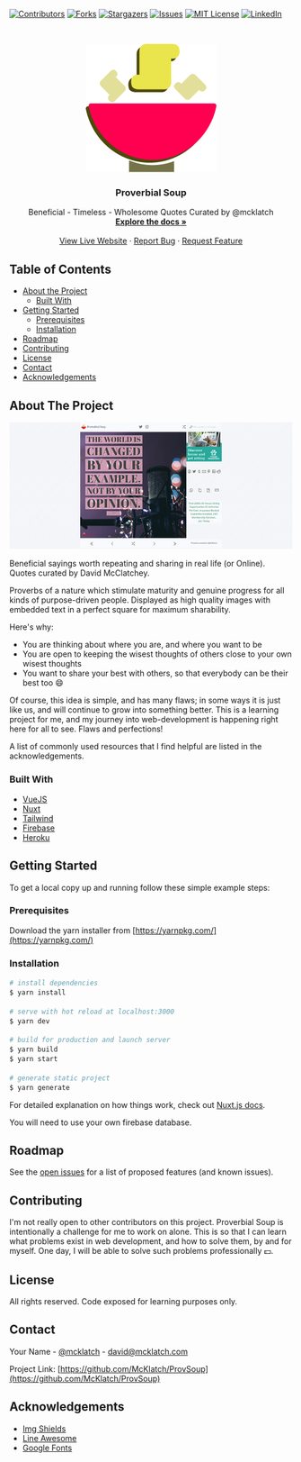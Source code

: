 <!-- PROJECT SHIELDS -->
[![Contributors][contributors-shield]][contributors-url]
[![Forks][forks-shield]][forks-url]
[![Stargazers][stars-shield]][stars-url]
[![Issues][issues-shield]][issues-url]
[![MIT License][license-shield]][license-url]
[![LinkedIn][linkedin-shield]][linkedin-url]



<!-- PROJECT LOGO -->
<br />
<p align="center">
  <a href="https://github.com/McKlatch/ProvSoup">
    <img src="static/logo.png" alt="Proverbial Soup" width="233" height="228">
  </a>

  <h3 align="center">Proverbial Soup</h3>

  <p align="center">
    Beneficial - Timeless - Wholesome Quotes Curated by @mcklatch
    <br />
    <a href="https://github.com/McKlatch/ProvSoup"><strong>Explore the docs »</strong></a>
    <br />
    <br />
    <a href="https://proverbialsoup.com">View Live Website</a>
    ·
    <a href="https://github.com/McKlatch/ProvSoup/issues">Report Bug</a>
    ·
    <a href="https://github.com/McKlatch/ProvSoup/issues">Request Feature</a>
  </p>
</p>



<!-- TABLE OF CONTENTS -->
## Table of Contents

* [About the Project](#about-the-project)
  * [Built With](#built-with)
* [Getting Started](#getting-started)
  * [Prerequisites](#prerequisites)
  * [Installation](#installation)
* [Roadmap](#roadmap)
* [Contributing](#contributing)
* [License](#license)
* [Contact](#contact)
* [Acknowledgements](#acknowledgements)



<!-- ABOUT THE PROJECT -->
## About The Project

[![Product Name Screen Shot][product-screenshot]](https://proverbialsoup.com)

Beneficial sayings worth repeating and sharing in real life (or Online). Quotes curated by David McClatchey.

Proverbs of a nature which stimulate maturity and genuine progress for all kinds of purpose-driven people. Displayed as high quality images with embedded text in a perfect square for maximum sharability.

Here's why:
* You are thinking about where you are, and where you want to be
* You are open to keeping the wisest thoughts of others close to your own wisest thoughts
* You want to share your best with others, so that everybody can be their best too :smile:

Of course, this idea is simple, and has many flaws; in some ways it is just like us, and will continue to grow into something better. This is a learning project for me, and my journey into web-development is happening right here for all to see. Flaws and perfections!

A list of commonly used resources that I find helpful are listed in the acknowledgements.

### Built With

* [VueJS](https://vuejs.org/)
* [Nuxt](https://nuxtjs.org/)
* [Tailwind](https://tailwindcss.com/)
* [Firebase](https://firebase.google.com//)
* [Heroku](https://www.heroku.com//)



<!-- GETTING STARTED -->
## Getting Started

To get a local copy up and running follow these simple example steps:

### Prerequisites

Download the yarn installer from [https://yarnpkg.com/](https://yarnpkg.com/)

### Installation

``` bash
# install dependencies
$ yarn install

# serve with hot reload at localhost:3000
$ yarn dev

# build for production and launch server
$ yarn build
$ yarn start

# generate static project
$ yarn generate
```

For detailed explanation on how things work, check out [Nuxt.js docs](https://nuxtjs.org).

You will need to use your own firebase database.




<!-- ROADMAP -->
## Roadmap

See the [open issues](https://github.com/McKlatch/ProvSoup/issues) for a list of proposed features (and known issues).



<!-- CONTRIBUTING -->
## Contributing

I'm not really open to other contributors on this project. Proverbial Soup is intentionally a challenge for me to work on alone. This is so that I can learn what problems exist in web development, and how to solve them, by and for myself. One day, I will be able to solve such problems professionally 💵.



<!-- LICENSE -->
## License

All rights reserved. Code exposed for learning purposes only.



<!-- CONTACT -->
## Contact

Your Name - [@mcklatch](https://twitter.com/mcklatch) - david@mcklatch.com

Project Link: [https://github.com/McKlatch/ProvSoup](https://github.com/McKlatch/ProvSoup)



<!-- ACKNOWLEDGEMENTS -->
## Acknowledgements
* [Img Shields](https://shields.io)
* [Line Awesome](https://icons8.com/line-awesome)
* [Google Fonts](https://fonts.google.com/)





<!-- MARKDOWN LINKS & IMAGES -->
<!-- https://www.markdownguide.org/basic-syntax/#reference-style-links -->
[contributors-shield]: https://img.shields.io/github/contributors/mcklatch/ProvSoup.svg?style=flat-square
[contributors-url]: https://github.com/McKlatch/ProvSoup/graphs/contributors
[forks-shield]: https://img.shields.io/github/forks/mcklatch/ProvSoup.svg?style=flat-square
[forks-url]: https://github.com/McKlatch/ProvSoup/network/members
[stars-shield]: https://img.shields.io/github/stars/mcklatch/ProvSoup.svg?style=flat-square
[stars-url]: https://github.com/McKlatch/ProvSoup/stargazers
[issues-shield]: https://img.shields.io/github/issues/mcklatch/ProvSoup.svg?style=flat-square
[issues-url]: https://github.com/McKlatch/ProvSoup/issues
[license-shield]: https://img.shields.io/github/license/mcklatch/ProvSoup.svg?style=flat-square
[license-url]: https://img.shields.io/github/license/mcklatch/ProvSoup
[linkedin-shield]: https://img.shields.io/badge/-LinkedIn-black.svg?style=flat-square&logo=linkedin&colorB=555
[linkedin-url]: https://linkedin.com/in/mcklatch
[product-screenshot]: static/preview.jpg
